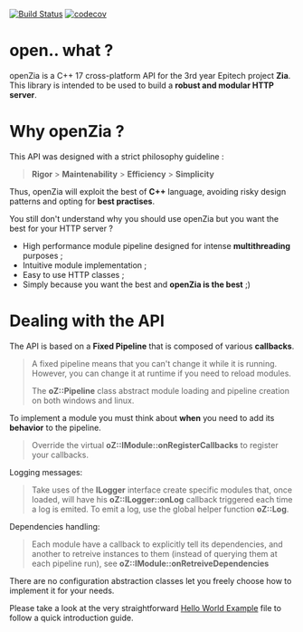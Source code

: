 [![Build Status](https://travis-ci.org/MatthieuMv/openZia.svg?branch=master)](https://travis-ci.org/MatthieuMv/openZia)
[![codecov](https://codecov.io/gh/MatthieuMv/openZia/branch/master/graph/badge.svg)](https://codecov.io/gh/MatthieuMv/openZia)

# open.. what ?
openZia is a C++ 17 cross-platform API for the 3rd year Epitech project **Zia**.
This library is intended to be used to build a **robust and modular HTTP server**.

# Why openZia ?
This API was designed with a strict philosophy guideline :

> **Rigor** > **Maintenability** > **Efficiency** > **Simplicity**

Thus, openZia will exploit the best of **C++** language, avoiding risky design patterns and opting for **best practises**.

You still don't understand why you should use openZia but you want the best for your HTTP server ?
- High performance module pipeline designed for intense **multithreading** purposes ;
- Intuitive module implementation ;
- Easy to use HTTP classes ;
- Simply because you want the best and **openZia is the best** ;)

# Dealing with the API
The API is based on a **Fixed Pipeline** that is composed of various **callbacks**.
> A fixed pipeline means that you can't change it while it is running.
> However,  you can change it at runtime if you need to reload modules.
>
> The **oZ::Pipeline** class abstract module loading and pipeline creation on both windows and linux.

To implement a module you must think about **when** you need to add its **behavior** to the pipeline.
> Override the virtual **oZ::IModule::onRegisterCallbacks** to register your callbacks.

Logging messages:
> Take uses of the **ILogger** interface create specific modules that, once loaded, will have his **oZ::ILogger::onLog** callback triggered each time a log is emited.
> To emit a log, use the global helper function **oZ::Log**.

Dependencies handling:
> Each module have a callback to explicitly tell its dependencies, and another to retreive instances to them (instead of querying them at each pipeline run), see **oZ::IModule::onRetreiveDependencies**

There are no configuration abstraction classes let you freely choose how to implement it for your needs.

Please take a look at the very straightforward [Hello World Example](HELLO.md) file to follow a quick introduction guide.
